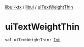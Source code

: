 [libui-ktx](../index.md) / [libui](index.md) / [uiTextWeightThin](./ui-text-weight-thin.md)

# uiTextWeightThin

`val uiTextWeightThin: `[`Int`](https://kotlinlang.org/api/latest/jvm/stdlib/kotlin/-int/index.html)